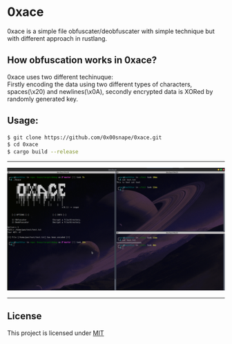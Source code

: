 # 0xace
0xace is a simple file obfuscater/deobfuscater with simple technique but with different approach in rustlang.

## How obfuscation works in 0xace?
0xace uses two different techinuque:<br> 
Firstly encoding the data using two different types of characters, spaces(\x20) and newlines(\x0A), secondly encrypted data is XORed by randomly generated key. 

## Usage:
```bash
$ git clone https://github.com/0x00snape/0xace.git
$ cd 0xace
$ cargo build --release
```
______________________________________________
![maxresdefault](https://github.com/0x00snape/0xace/blob/main/src/oxace.png)
______________________________________________
## License
This project is licensed under [MIT](https://github.com/0x00snape/0xace/blob/main/LICENSE)

